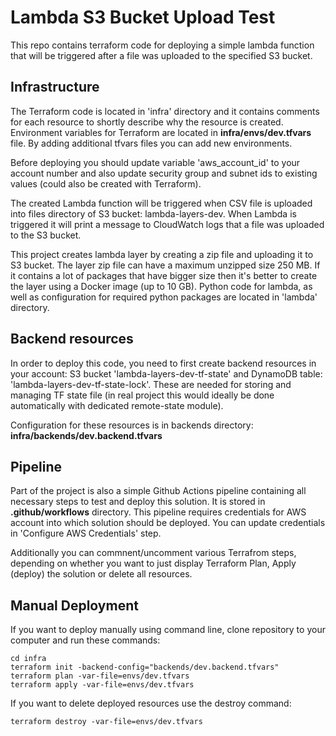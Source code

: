 # Lambda S3 Bucket Upload Test

This repo contains terraform code for deploying a simple lambda function that will be triggered after a file was uploaded to the specified S3 bucket.

## Infrastructure
The Terraform code is located in 'infra' directory and it contains comments for each resource to shortly describe why the resource is created.
Environment variables for Terraform are located in **infra/envs/dev.tfvars** file. By adding additional tfvars files you can add new environments. 

Before deploying you should update variable 'aws_account_id' to your account number and also update security group and subnet ids to existing values (could also be created with Terraform).

The created Lambda function will be triggered when CSV file is uploaded into files directory of S3 bucket: lambda-layers-dev.
When Lambda is triggered it will print a message to CloudWatch logs that a file was uploaded to the S3 bucket.

This project creates lambda layer by creating a zip file and uploading it to S3 bucket. The layer zip file can have a maximum unzipped size 250 MB. If it contains a lot of packages that have bigger size then it's better to create the layer using a Docker image (up to 10 GB). Python code for lambda, as well as configuration for required python packages are located in 'lambda' directory.

## Backend resources
In order to deploy this code, you need to first create backend resources in your account: S3 bucket 'lambda-layers-dev-tf-state' and DynamoDB table: 'lambda-layers-dev-tf-state-lock'. These are needed for storing and managing TF state file (in real project this would ideally be done automatically with dedicated remote-state module). 

Configuration for these resources is in backends directory: **infra/backends/dev.backend.tfvars**

## Pipeline
Part of the project is also a simple Github Actions pipeline containing all necessary steps to test and deploy this solution. It is stored in **.github/workflows** directory. This pipeline requires credentials for AWS account into which solution should be deployed. You can update credentials in 'Configure AWS Credentials' step. 

Additionally you can commnent/uncomment various Terrafrom steps, depending on whether you want to just display Terraform Plan, Apply (deploy) the solution or delete all resources.

## Manual Deployment
If you want to deploy manually using command line, clone repository to your computer and run these commands:
```
cd infra
terraform init -backend-config="backends/dev.backend.tfvars"
terraform plan -var-file=envs/dev.tfvars
terraform apply -var-file=envs/dev.tfvars
```

If you want to delete deployed resources use the destroy command:
```
terraform destroy -var-file=envs/dev.tfvars
```


